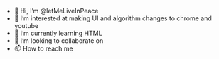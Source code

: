 - 👋 Hi, I’m @letMeLiveInPeace
- 👀 I’m interested at making UI and algorithm changes to chrome and youtube
- 🌱 I’m currently learning HTML
- 💞️ I’m looking to collaborate on
- 📫 How to reach me

<!---
letMeLiveInPeace/letMeLiveInPeace is a ✨ special ✨ repository because its `README.md` (this file) appears on your GitHub profile.
You can click the Preview link to take a look at your changes.
--->
